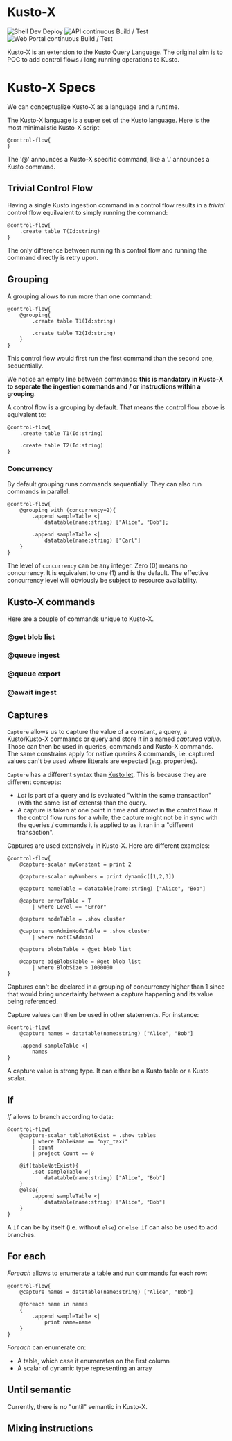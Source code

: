 # Kusto-X

![Shell Dev Deploy](https://github.com/vplauzon/kusto-x/workflows/Shell%20Dev%20Deploy/badge.svg)
![API continuous Build / Test](https://github.com/vplauzon/kusto-x/workflows/API%20continuous%20Build%20/%20Test/badge.svg)
![Web Portal continuous Build / Test](https://github.com/vplauzon/kusto-x/workflows/Web%20Portal%20continuous%20Build%20/%20Test/badge.svg)

Kusto-X is an extension to the Kusto Query Language.  The original aim is to POC to add control flows / long running operations to Kusto.

# Kusto-X Specs

We can conceptualize Kusto-X as a language and a runtime.

The Kusto-X language is a super set of the Kusto language.  Here is the most minimalistic Kusto-X script:

```kusto
@control-flow{
}
```

The '@' announces a Kusto-X specific command, like a '.' announces a Kusto command.

## Trivial Control Flow

Having a single Kusto ingestion command in a control flow results in a *trivial* control flow equilvalent to simply running the command:

```kusto
@control-flow{
    .create table T(Id:string)
}
```

The only difference between running this control flow and running the command directly is retry upon.

## Grouping

A grouping allows to run more than one command:

```kusto
@control-flow{
    @grouping{
        .create table T1(Id:string)

        .create table T2(Id:string)
    }
}
```

This control flow would first run the first command than the second one, sequentially.

We notice an empty line between commands:  **this is mandatory in Kusto-X to separate the ingestion commands and / or instructions within a grouping**.

A control flow is a grouping by default.  That means the control flow above is equivalent to:

```kusto
@control-flow{
    .create table T1(Id:string)

    .create table T2(Id:string)
}
```

### Concurrency

By default grouping runs commands sequentially.  They can also run commands in parallel:

```kusto
@control-flow{
    @grouping with (concurrency=2){
        .append sampleTable <|
            datatable(name:string) ["Alice", "Bob"];

        .append sampleTable <|
            datatable(name:string) ["Carl"]
    }
}
```

The level of `concurrency` can be any integer.  Zero (0) means no concurrency.  It is equivalent to one (1) and is the default.  The effective concurrency level will obviously be subject to resource availability.

## Kusto-X commands

Here are a couple of commands unique to Kusto-X.

### @get blob list

### @queue ingest

### @queue export

### @await ingest

## Captures

`Capture` allows us to capture the value of a constant, a query, a Kusto/Kusto-X commands or query and store it in a named *captured value*.  Those can then be used in queries, commands and Kusto-X commands.  The same constrains apply for native queries & commands, i.e. captured values can't be used where litterals are expected (e.g. properties).

`Capture` has a different syntax than [Kusto let](https://docs.microsoft.com/en-us/azure/data-explorer/kusto/query/letstatement).  This is because they are different concepts:

* *Let* is part of a query and is evaluated "within the same transaction" (with the same list of extents) than the query.
* A capture is taken at one point in time and *stored* in the control flow.  If the control flow runs for a while, the capture might not be in sync with the queries / commands it is applied to as it ran in a "different transaction".

Captures are used extensively in Kusto-X.  Here are different examples:

```kusto
@control-flow{
    @capture-scalar myConstant = print 2

    @capture-scalar myNumbers = print dynamic([1,2,3])

    @capture nameTable = datatable(name:string) ["Alice", "Bob"]

    @capture errorTable = T
        | where Level == "Error"
    
    @capture nodeTable = .show cluster

    @capture nonAdminNodeTable = .show cluster
        | where not(IsAdmin)

    @capture blobsTable = @get blob list

    @capture bigBlobsTable = @get blob list
        | where BlobSize > 1000000
}
```

Captures can't be declared in a grouping of concurrency higher than 1 since that would bring uncertainty between a capture happening and its value being referenced.

Capture values can then be used in other statements.  For instance:

```kusto
@control-flow{
    @capture names = datatable(name:string) ["Alice", "Bob"]

    .append sampleTable <|
        names
}
```

A capture value is strong type.  It can either be a Kusto table or a Kusto scalar.

## If

*If* allows to branch according to data:

```kusto
@control-flow{
    @capture-scalar tableNotExist = .show tables 
        | where TableName == "nyc_taxi"
        | count
        | project Count == 0

    @if(tableNotExist){
        .set sampleTable <|
            datatable(name:string) ["Alice", "Bob"]
    }
    @else{
        .append sampleTable <|
            datatable(name:string) ["Alice", "Bob"]
    }
}
```

A `if` can be by itself (i.e. without `else`) or `else if` can also be used to add branches.

## For each

*Foreach* allows to enumerate a table and run commands for each row:

```kusto
@control-flow{
    @capture names = datatable(name:string) ["Alice", "Bob"]

    @foreach name in names
    {
        .append sampleTable <|
            print name=name
    }
}
```

*Foreach* can enumerate on:

* A table, which case it enumerates on the first column
* A scalar of dynamic type representing an array

## Until semantic

Currently, there is no "until" semantic in Kusto-X.

## Mixing instructions